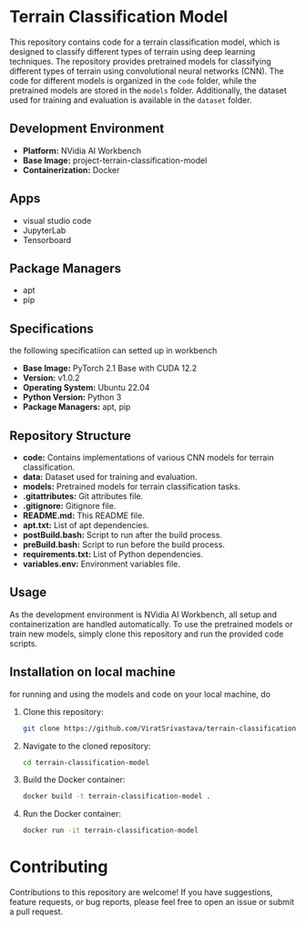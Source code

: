 # Terrain Classification Model

This repository contains code for a terrain classification model, which is designed to classify different types of terrain using deep learning techniques.
The repository provides pretrained models for classifying different types of terrain using convolutional neural networks (CNN). The code for different models is organized in the `code` folder, while the pretrained models are stored in the `models` folder. Additionally, the dataset used for training and evaluation is available in the `dataset` folder.

## Development Environment
- **Platform:** NVidia AI Workbench
- **Base Image:** project-terrain-classification-model
- **Containerization:** Docker

## Apps
- visual studio code
- JupyterLab
- Tensorboard

## Package Managers

- apt
- pip

## Specifications
the following specificatiion can setted up in workbench 
- **Base Image:** PyTorch 2.1 Base with CUDA 12.2
- **Version:** v1.0.2
- **Operating System:** Ubuntu 22.04
- **Python Version:** Python 3
- **Package Managers:** apt, pip

## Repository Structure

- **code:** Contains implementations of various CNN models for terrain classification.
- **data:** Dataset used for training and evaluation.
- **models:** Pretrained models for terrain classification tasks.
- **.gitattributes:** Git attributes file.
- **.gitignore:** Gitignore file.
- **README.md:** This README file.
- **apt.txt:** List of apt dependencies.
- **postBuild.bash:** Script to run after the build process.
- **preBuild.bash:** Script to run before the build process.
- **requirements.txt:** List of Python dependencies.
- **variables.env:** Environment variables file.

## Usage

As the development environment is NVidia AI Workbench, all setup and containerization are handled automatically. To use the pretrained models or train new models, simply clone this repository and run the provided code scripts.


## Installation on local machine
for running and using the models and code on your local machine, do

1. Clone this repository:
   ```bash
   git clone https://github.com/ViratSrivastava/terrain-classification-model.git
2. Navigate to the cloned repository:
    ```bash
    cd terrain-classification-model
    ```
3. Build the Docker container:
    ```bash
    docker build -t terrain-classification-model .
    ```
4. Run the Docker container:
    ```bash
    docker run -it terrain-classification-model
    ```

# Contributing
Contributions to this repository are welcome! If you have suggestions, feature requests, or bug reports, please feel free to open an issue or submit a pull request.

